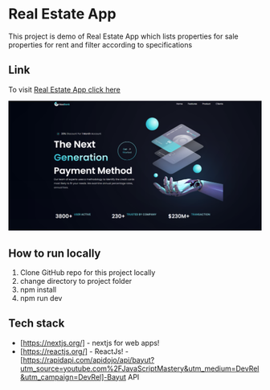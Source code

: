 # Real Estate App

This project is demo of Real Estate App which lists properties for sale properties for rent
and filter according to specifications



## Link

To visit [Real Estate  App click here ](https://hoo-bank-rose-nine.vercel.app/)


![](https://github.com/riyazpt/Monster-Slayer-Game/blob/main/images/hoo-bank.png)

## How to run locally

1.  Clone GitHub repo for this project locally
2.  change directory to project folder
3.  npm install
4.  npm run dev

## Tech stack

- [https://nextjs.org/] - nextjs for web apps!
- [https://reactjs.org/] - ReactJs!
-[https://rapidapi.com/apidojo/api/bayut?utm_source=youtube.com%2FJavaScriptMastery&utm_medium=DevRel&utm_campaign=DevRel]-Bayut API